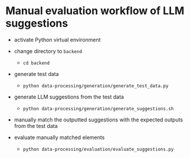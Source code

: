 # Manual evaluation workflow of LLM suggestions

- activate Python virtual environment
- change directory to `backend`
    - `cd backend`

- generate test data
    - `python data-processing/generation/generate_test_data.py`

- generate LLM suggestions from the test data
    - `python data-processing/generation/generate_suggestions.sh`

- manually match the outputted suggestions with the expected outputs from the test data

- evaluate manually matched elements
    - `python data-processing/evaluation/evaluate_suggestions.py`
